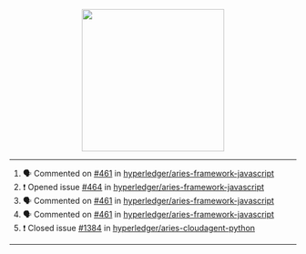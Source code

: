 <p align="center">
<img src="https://user-images.githubusercontent.com/61358536/126118557-75ac74a7-4655-4289-9a8d-e536322b7423.png" height="250" width="250"/>
</p>

---

<!--START_SECTION:activity-->
1. 🗣 Commented on [#461](https://github.com/hyperledger/aries-framework-javascript/issues/461) in [hyperledger/aries-framework-javascript](https://github.com/hyperledger/aries-framework-javascript)
2. ❗️ Opened issue [#464](https://github.com/hyperledger/aries-framework-javascript/issues/464) in [hyperledger/aries-framework-javascript](https://github.com/hyperledger/aries-framework-javascript)
3. 🗣 Commented on [#461](https://github.com/hyperledger/aries-framework-javascript/issues/461) in [hyperledger/aries-framework-javascript](https://github.com/hyperledger/aries-framework-javascript)
4. 🗣 Commented on [#461](https://github.com/hyperledger/aries-framework-javascript/issues/461) in [hyperledger/aries-framework-javascript](https://github.com/hyperledger/aries-framework-javascript)
5. ❗️ Closed issue [#1384](https://github.com/hyperledger/aries-cloudagent-python/issues/1384) in [hyperledger/aries-cloudagent-python](https://github.com/hyperledger/aries-cloudagent-python)
<!--END_SECTION:activity-->

---
